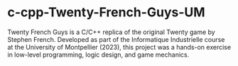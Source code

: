 # c-cpp-Twenty-French-Guys-UM
Twenty French Guys is a C/C++ replica of the original Twenty game by Stephen French. Developed as part of the Informatique Industrielle course at the University of Montpellier (2023), this project was a hands-on exercise in low-level programming, logic design, and game mechanics. 
